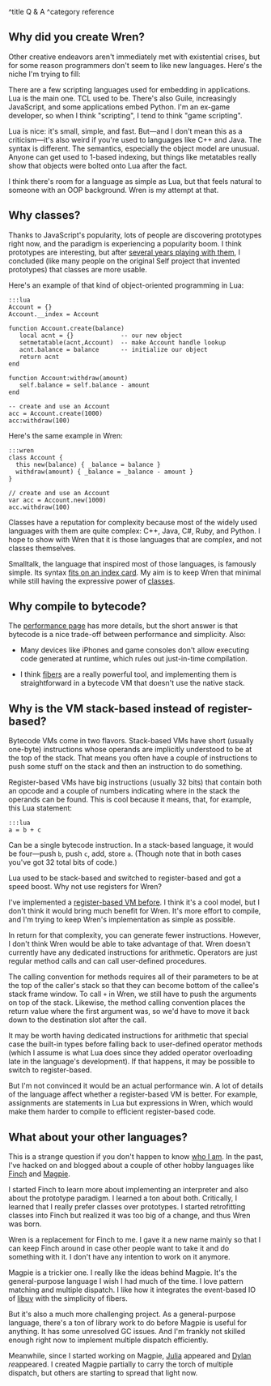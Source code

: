 ^title Q & A
^category reference

## Why did you create Wren?

Other creative endeavors aren't immediately met with existential crises, but
for some reason programmers don't seem to like new languages. Here's the niche
I'm trying to fill:

There are a few scripting languages used for embedding in applications. Lua is
the main one. TCL used to be. There's also Guile, increasingly JavaScript, and
some applications embed Python. I'm an ex-game developer, so when I think
"scripting", I tend to think "game scripting".

Lua is nice: it's small, simple, and fast. But&mdash;and I don't mean this as a
criticism&mdash;it's also weird if you're used to languages like C++ and Java.
The syntax is different. The semantics, especially the object model are
unusual. Anyone can get used to 1-based indexing, but things like metatables
really show that objects were bolted onto Lua after the fact.

I think there's room for a language as simple as Lua, but that feels natural to
someone with an OOP background. Wren is my attempt at that.

## Why classes?

Thanks to JavaScript's popularity, lots of people are discovering prototypes
right now, and the paradigm is experiencing a popularity boom. I think
prototypes are interesting, but after [several years playing with them][finch],
I concluded (like many people on the original Self project that invented
prototypes) that classes are more usable.

[finch]: http://finch.stuffwithstuff.com/

Here's an example of that kind of object-oriented programming in Lua:

    :::lua
    Account = {}
    Account.__index = Account

    function Account.create(balance)
       local acnt = {}             -- our new object
       setmetatable(acnt,Account)  -- make Account handle lookup
       acnt.balance = balance      -- initialize our object
       return acnt
    end

    function Account:withdraw(amount)
       self.balance = self.balance - amount
    end

    -- create and use an Account
    acc = Account.create(1000)
    acc:withdraw(100)

Here's the same example in Wren:

    :::wren
    class Account {
      this new(balance) { _balance = balance }
      withdraw(amount) { _balance = _balance - amount }
    }

    // create and use an Account
    var acc = Account.new(1000)
    acc.withdraw(100)

Classes have a reputation for complexity because most of the widely used
languages with them are quite complex: C++, Java, C#, Ruby, and Python. I hope
to show with Wren that it is those languages that are complex, and not classes
themselves.

Smalltalk, the language that inspired most of those languages, is famously
simple. Its syntax [fits on an index card][card]. My aim is to keep Wren that
minimal while still having the expressive power of [classes](classes.html).

[card]: http://www.jarober.com/blog/blogView?showComments=true&title=Readability+is+Key&entry=3506312690

## Why compile to bytecode?

The [performance page](performance.html) has more details, but the short answer
is that bytecode is a nice trade-off between performance and simplicity. Also:

 *  Many devices like iPhones and game consoles don't allow executing code
    generated at runtime, which rules out just-in-time compilation.

 *  I think [fibers][] are a really powerful tool, and implementing them is
    straightforward in a bytecode VM that doesn't use the native stack.

[fibers]: concurrency.html

## Why is the VM stack-based instead of register-based?

Bytecode VMs come in two flavors. Stack-based VMs have short (usually one-byte)
instructions whose operands are implicitly understood to be at the top of the
stack. That means you often have a couple of instructions to push some stuff on
the stack and then an instruction to do something.

Register-based VMs have big instructions (usually 32 bits) that contain both an
opcode and a couple of numbers indicating where in the stack the operands can
be found. This is cool because it means, that, for example, this Lua statement:

    :::lua
    a = b + c

Can be a single bytecode instruction. In a stack-based language, it would be
four&mdash;push `b`, push `c`, add, store `a`. (Though note that in both cases
you've got 32 total bits of code.)

Lua used to be stack-based and switched to register-based and got a speed
boost. Why not use registers for Wren?

I've implemented a [register-based VM
before](http://finch.stuffwithstuff.com/). I think it's a cool model, but I
don't think it would bring much benefit for Wren. It's more effort to compile,
and I'm trying to keep Wren's implementation as simple as possible.

In return for that complexity, you can generate fewer instructions. However, I
don't think Wren would be able to take advantage of that. Wren doesn't
currently have any dedicated instructions for arithmetic. Operators are just
regular method calls and can call user-defined procedures.

The calling convention for methods requires all of their parameters to be at
the top of the caller's stack so that they can become bottom of the callee's
stack frame window. To call `+` in Wren, we still have to push the arguments on
top of the stack. Likewise, the method calling convention places the return
value where the first argument was, so we'd have to move it back down to the
destination slot after the call.

It may be worth having dedicated instructions for arithmetic that special case
the built-in types before falling back to user-defined operator methods (which
I assume is what Lua does since they added operator overloading late in the
language's development). If that happens, it may be possible to switch to
register-based.

But I'm not convinced it would be an actual performance win. A lot of details
of the language affect whether a register-based VM is better. For example,
assignments are statements in Lua but expressions in Wren, which would make
them harder to compile to efficient register-based code.

## What about your other languages?

This is a strange question if you don't happen to know [who I am][me]. In the
past, I've hacked on and blogged about a couple of other hobby languages like
[Finch][] and [Magpie][].

[me]: http://journal.stuffwithstuff.com
[magpie]: http://magpie-lang.org/

I started Finch to learn more about implementing an interpreter and also about
the prototype paradigm. I learned a ton about both. Critically, I learned that
I really prefer classes over prototypes. I started retrofitting classes into
Finch but realized it was too big of a change, and thus Wren was born.

Wren is a replacement for Finch to me. I gave it a new name mainly so that I
can keep Finch around in case other people want to take it and do something
with it. I don't have any intention to work on it anymore.

Magpie is a trickier one. I really like the ideas behind Magpie. It's the
general-purpose language I wish I had much of the time. I love pattern matching
and multiple dispatch. I like how it integrates the event-based IO of [libuv][]
with the simplicity of fibers.

[libuv]: https://github.com/joyent/libuv

But it's also a much more challenging project. As a general-purpose language,
there's a ton of library work to do before Magpie is useful for anything. It
has some unresolved GC issues. And I'm frankly not skilled enough right now to
implement multiple dispatch efficiently.

Meanwhile, since I started working on Magpie, [Julia](http://julialang.org/)
appeared and [Dylan](http://opendylan.org/) *re*appeared. I created Magpie
partially to carry the torch of multiple dispatch, but others are starting to
spread that light now.
